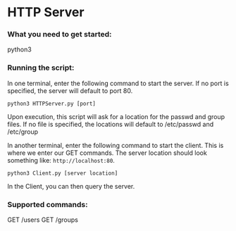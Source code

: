 # HTTP Server

### What you need to get started:
python3

### Running the script:
In one terminal, enter the following command to start the server. If no port is specified, the server will default to port 80.

`python3 HTTPServer.py [port]`

Upon execution, this script will ask for a location for the passwd and group files. If no file is specified, the locations will default to /etc/passwd and /etc/group
  
In another terminal, enter the following command to start the client. This is where we enter our GET commands. The server location should look something like: `http://localhost:80`.

`python3 Client.py [server location]`
  
In the Client, you can then query the server.

### Supported commands:
GET /users
GET /groups
